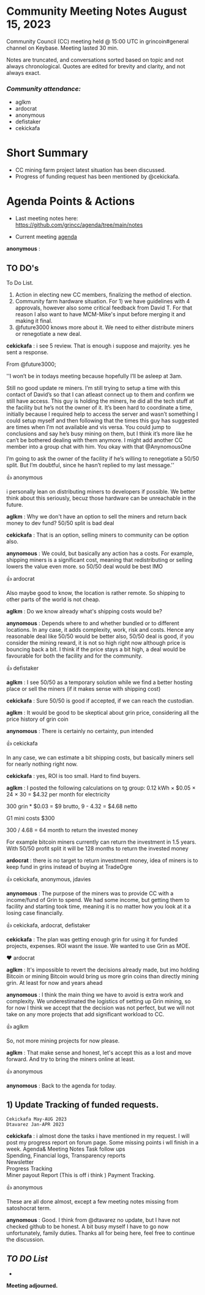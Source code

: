 

# Community Meeting Notes August 15, 2023

Community Council (CC) meeting held @ 15:00 UTC in grincoin#general channel on Keybase. Meeting lasted 30  min.

Notes are truncated, and conversations sorted based on topic and not always chronological. Quotes are edited for brevity and clarity, and not always exact.

### _Community attendance:_


* aglkm
* ardocrat
* anonymous
* defistaker
* cekickafa




# Short Summary
 
-  CC mining farm project latest situation has been discussed.
-  Progress of funding request has been mentioned by @cekickafa.




# Agenda Points & Actions
 

* Last meeting notes here: https://github.com/grincc/agenda/tree/main/notes

* Current meeting [agenda](https://github.com/grincc/agenda/issues/99)







__anonymous__ : 
## TO DO's
To Do List.

1) Action in electing new CC members, finalizing the method of election.
2) Community farm hardware situation.
For 1) we have guidelines with 4 approvals, however also some critical feedback from David T. For that reason I also want to have MCM-Mike's input before merging it and making it final.
2) @future3000 knows more about it. We need to either distribute miners or renegotiate a new deal.





__cekickafa__ : i see 5 review. That is enough i suppose and majority.
yes he sent a response.

From @future3000;

''I won’t be in todays meeting because hopefully I’ll be asleep at 3am. 

Still no good update re miners. I’m still trying to setup a time with this contact of David’s so that I can atleast connect up to them and confirm we still have access. This guy is holding the miners, he did all the tech stuff at the facility but he’s not the owner of it.  It’s been hard to coordinate a time, initially because I required help to access the server and wasn’t something I could setup myself and then following that the times this guy has suggested are times when I’m not available and vis versa. You could jump to conclusions and say he’s busy mining on them, but I think it’s more like he can’t be bothered dealing with them anymore.  I might add another CC member into a group chat with him. You okay with that @AnynomousOne 

I’m going to ask the owner of the facility if he’s willing to renegotiate a 50/50 split. But I’m doubtful, since he hasn’t replied to my last message.''

👍 anonymous



i personally lean on distributing miners to developers if possible. We better think about this seriously, becuz those hardware can be unreachable in the future.

__aglkm__ : Why we don't have an option to sell the miners and return back money to dev fund? 50/50 split is bad deal


__cekickafa__ : That is an option, selling miners to community can be option also.

__anynomous__ : We could, but basically any action has a costs. For example, shipping miners is a significant cost, meaning that redistributing or selling lowers the value even more.
so 50/50 deal would be best  IMO

👍 ardocrat

Also maybe good to know, the location is rather remote. So shipping to other parts of the world is not cheap.

__aglkm__ : Do we know already what's shipping costs would be?

__anynomous__ : Depends where to and whether bundled or to different locations.
In any case, it adds complexity, work, risk and costs. Hence any reasonable deal like 50/50 would be better
also, 50/50 deal is good, if you consider the mining reward, it is not so high right now although price is bouncing back a bit.
I think if the price stays a bit high, a deal would be favourable for both the facility and for the community.

👍 defistaker

__aglkm__ : I see 50/50 as a temporary solution while we find a better hosting place or sell the miners (if it makes sense with shipping cost)

__cekickafa__ : Sure 50/50 is good if accepted, if we can reach the custodian.

__aglkm__ : It would be good to be skeptical about grin price, considering all the price history of grin coin

__anynomous__ : There is certainly no certainty, pun intended 

👍 cekickafa

In any case, we can estimate a bit shipping costs, but basically miners sell for nearly nothing right now.


__cekickafa__  : yes, ROI is too small. Hard to find buyers.

__aglkm__ : I posted the following calculations on tg group:
0.12 kWh × $0.05 × 24 × 30 = $4.32 per month for electricity

300 grin * $0.03 = $9 brutto, 9 - 4.32 = $4.68 netto

G1 mini costs $300

300 / 4.68 = 64 month to return the invested money

For example bitcoin miners currently can return the investment in 1.5 years.
With 50/50 profit split it will be 128 months to return the invested money

__ardocrat__ : there is no target to return investment money, idea of miners is to keep fund in grins instead of buying at TradeOgre

👍 cekickafa, anonymous, jdavies


__anynomous__ : The purpose of the miners was to provide CC with a income/fund of Grin to spend. We had some income, but getting them to facility and starting took time, meaning it is no matter how you look at it a losing case financially.

👍 cekickafa, ardocrat, defistaker

__cekickafa__  : The plan was getting  enough grin for using it for funded projects, expenses. ROI wasnt the issue. We wanted to use Grin as MOE.

❤️ ardocrat

__aglkm__ : It's impossible to revert the decisions already made, but imo holding Bitcoin or mining Bitcoin would bring us more grin coins than directly mining grin.
At least for now and years ahead

__anynomous__ : I think the main thing we have to avoid is extra work and complexity. We underestimated the logistics of setting up Grin mining, so for now I think we accept that the decision was not perfect, but we will not take on any more projects that add significant workload to CC.

👍 aglkm

So, not more mining projects for now please. 

__aglkm__ : That make sense and honest, let's accept this as a lost and move forward. And try to bring the miners online at least.

👍 anonymous

__anynomous__ : Back to the agenda for today.

## 1) Update Tracking of funded requests.

    Cekickafa May-AUG 2023
    Dtavarez Jan-APR 2023

__cekickafa__  : i almost done the tasks i have mentioned in my request. I will post my progress report on forum page. Some missing points i wll finish in a week.
Agenda& Meeting Notes 
Task follow ups     
Spending, Financial logs, Transparency reports     
Newsletter     
Progress Tracking     
Miner payout Report (This is off i think )
Payment Tracking.

👍 anonymous

These are all done almost, except a few meeting notes missing from satoshocrat term.

__anynomous__ : Good. I think from @dtavarez no update, but I have not checked github to be honest. A bit busy myself
I have to go now unfortunately, family duties.
Thanks all for being here, feel free to continue the discussion.



 
## *TO DO List*

* 





**Meeting adjourned.**



